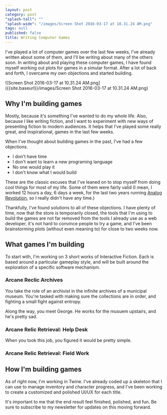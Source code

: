 ```yaml
---
layout: post
category: post
"splash-tall": ""
"splash-wide": "/images/Screen Shot 2016-03-17 at 10.31.24 AM.png"
tags: null
published: false
title: Writing Computer Games
---
```


I've played a lot of computer games over the last few weeks, I've already written about some of them, and I'll be writing about many of the others soon. In writing about and playing these computer games, I have found myself working out plots for games in a simular format. After a lot of back and forth, I overcame my own objections and started building. 

![Screen Shot 2016-03-17 at 10.31.24 AM.png]({{site.baseurl}}/images/Screen Shot 2016-03-17 at 10.31.24 AM.png)

## Why I'm building games

Mostly, because it's something I've wanted to do my whole life. Also, because I like writing fiction, and I want to experiment with new ways of presenting fiction to modern audiences. It helps that I've played some really great, and inspirational, games in the last few weeks. 

When I've thought about building games in the past, I've had a few objections. 

* I don't have time
* I don't want to learn a new programing language
* No one would play it
* I don't know what I would build 

These are the classic excuses that I've leaned on to stop myself from doing cool things for most of my life. Some of them were fairly valid (I mean, I worked 12 hours a day, 6 days a week, for the last two years running [Analog Revolution](http://analogrevolution.com), so I really didn't have any time.) 

Thankfully, I've found solutions to all of these objections. I have plenty of time, now that the store is temporarily closed, the tools that I'm using to build the games are not far removed from the tools I already use as a web developer, it's not hard to convince people to try a game, and I've been brainstorming plots (without even meaning to) for close to two weeks now. 

## What games I'm building

To start with, I'm working on 3 short works of Interactive Fiction. Each is based around a particular gameplay style, and will be built around the exploration of a specific software mechanism. 

### Arcane Reclic Archives 
You take the role of an archivist in the infinite archives of a municipal museum. You're tasked with making sure the collections are in order, and fighting a small fight against entropy. 

Along the way, you meet George. He works for the musuem upstairs, and he's pretty sad. 

### Arcane Relic Retrieval: Help Desk 
When you took this job, you figured it would be pretty simple. 

### Arcane Relic Retrieval: Field Work


## How I'm building games 
As of right now, I'm working in Twine. I've already coded up a skeleton that I can use to manage inventory and character progress, and I've been working to create a customized and polished UI/UX for each title. 

It's important to me that the end result feel finished, polished, and fun. Be sure to subscribe to my newsletter for updates on this moving forward. 
